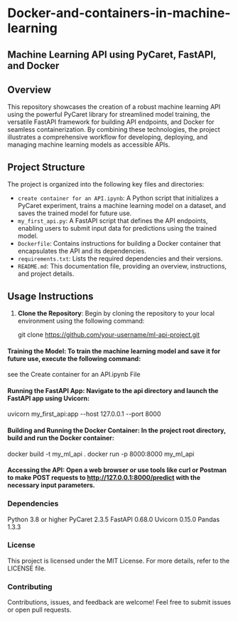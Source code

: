 # Docker-and-containers-in-machine-learning

## Machine Learning API using PyCaret, FastAPI, and Docker

## Overview

This repository showcases the creation of a robust machine learning API using the powerful PyCaret library for streamlined model training, the versatile FastAPI framework for building API endpoints, and Docker for seamless containerization. By combining these technologies, the project illustrates a comprehensive workflow for developing, deploying, and managing machine learning models as accessible APIs.

## Project Structure

The project is organized into the following key files and directories:

- `create container for an API.ipynb`: A Python script that initializes a PyCaret experiment, trains a machine learning model on a dataset, and saves the trained model for future use.
- `my_first_api.py`: A FastAPI script that defines the API endpoints, enabling users to submit input data for predictions using the trained model.
- `Dockerfile`: Contains instructions for building a Docker container that encapsulates the API and its dependencies.
- `requirements.txt`: Lists the required dependencies and their versions.
- `README.md`: This documentation file, providing an overview, instructions, and project details.

## Usage Instructions

1. **Clone the Repository**: Begin by cloning the repository to your local environment using the following command:

   git clone https://github.com/your-username/ml-api-project.git

#### Training the Model: To train the machine learning model and save it for future use, execute the following command:

see the Create container for an API.ipynb File
#### Running the FastAPI App: Navigate to the api directory and launch the FastAPI app using Uvicorn:

uvicorn my_first_api:app --host 127.0.0.1 --port 8000

#### Building and Running the Docker Container: In the project root directory, build and run the Docker container:

docker build -t my_ml_api .
docker run -p 8000:8000 my_ml_api
#### Accessing the API: Open a web browser or use tools like curl or Postman to make POST requests to http://127.0.0.1:8000/predict with the necessary input parameters.

### Dependencies
Python 3.8 or higher
PyCaret 2.3.5
FastAPI 0.68.0
Uvicorn 0.15.0
Pandas 1.3.3
### License
This project is licensed under the MIT License. For more details, refer to the LICENSE file.

### Contributing
Contributions, issues, and feedback are welcome! Feel free to submit issues or open pull requests.
